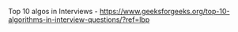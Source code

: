 Top 10 algos in Interviews - https://www.geeksforgeeks.org/top-10-algorithms-in-interview-questions/?ref=lbp

